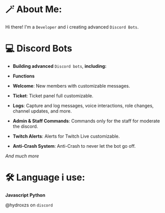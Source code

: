 # 🪄 About Me:

Hi there! I'm a `Developer` and i creating advanced `Discord Bots`.

# 💻 Discord Bots

- **Building advanced** `Discord bots`, **including:**

- **Functions**

- **Welcome**: New members with customizable messages.
- **Ticket**: Ticket panel full customizable.
- **Logs**: Capture and log messages, voice interactions, role changes, channel updates, and more.
- **Admin & Staff Commands**: Commands only for the staff for moderate the discord.
- **Twitch Alerts**: Alerts for Twitch Live customizable.
- **Anti-Crash System**: Anti-Crash to never let the bot go off.

*And much more*

# 🛠️ Language i use:

**Javascript**
**Python**

@hydroxzs on `discord`
